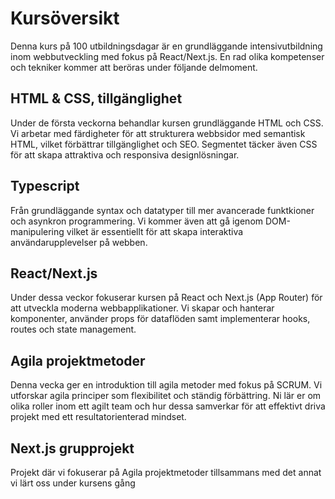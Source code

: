 # Kursöversikt

Denna kurs på 100 utbildningsdagar är en grundläggande intensivutbildning inom webbutveckling med fokus på React/Next.js. En rad olika kompetenser och tekniker kommer att beröras under följande delmoment.

## HTML & CSS, tillgänglighet
Under de första veckorna behandlar kursen grundläggande HTML och CSS. Vi arbetar med färdigheter för att strukturera webbsidor med semantisk HTML, vilket förbättrar tillgänglighet och SEO. Segmentet täcker även CSS för att skapa attraktiva och responsiva designlösningar.

## Typescript
Från grundläggande syntax och datatyper till mer avancerade funktkioner och asynkron programmering. Vi kommer även att gå igenom DOM-manipulering vilket är essentiellt för att skapa interaktiva användarupplevelser på webben.

## React/Next.js 
Under dessa veckor fokuserar kursen på React och Next.js (App Router) för att utveckla moderna webbapplikationer. Vi skapar och hanterar komponenter, använder props för dataflöden samt implementerar hooks, routes och state management.

## Agila projektmetoder
Denna vecka ger en introduktion till agila metoder med fokus på SCRUM. Vi utforskar agila principer som flexibilitet och ständig förbättring. Ni lär er om olika roller inom ett agilt team och hur dessa samverkar för att effektivt driva projekt med ett resultatorienterad mindset.

## Next.js grupprojekt
Projekt där vi fokuserar på Agila projektmetoder tillsammans med det annat vi lärt oss under kursens gång
